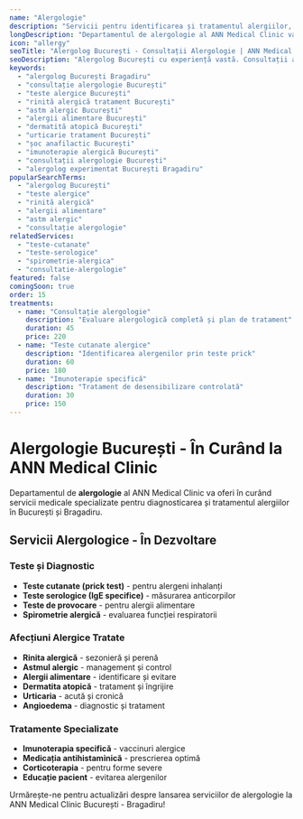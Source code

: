 ```yaml
---
name: "Alergologie"
description: "Servicii pentru identificarea și tratamentul alergiilor, cu teste moderne și soluții terapeutice eficiente"
longDescription: "Departamentul de alergologie al ANN Medical Clinic va oferi servicii medicale specializate pentru diagnosticarea și tratamentul alergiilor în București. Echipa noastră de alergologi experimentați va utiliza teste moderne și tratamente personalizate pentru managementul afecțiunilor alergice."
icon: "allergy"
seoTitle: "Alergolog București - Consultații Alergologie | ANN Medical Clinic"
seoDescription: "Alergolog București cu experiență vastă. Consultații alergologie, teste alergice, tratament astm, rinită alergică. În curând la ANN Medical Clinic Bragadiru."
keywords:
  - "alergolog București Bragadiru"
  - "consultație alergologie București"
  - "teste alergice București"
  - "rinită alergică tratament București"
  - "astm alergic București"
  - "alergii alimentare București"
  - "dermatită atopică București"
  - "urticarie tratament București"
  - "șoc anafilactic București"
  - "imunoterapie alergică București"
  - "consultații alergologie București"
  - "alergolog experimentat București Bragadiru"
popularSearchTerms:
  - "alergolog București"
  - "teste alergice"
  - "rinită alergică"
  - "alergii alimentare"
  - "astm alergic"
  - "consultație alergologie"
relatedServices:
  - "teste-cutanate"
  - "teste-serologice"
  - "spirometrie-alergica"
  - "consultatie-alergologie"
featured: false
comingSoon: true
order: 15
treatments:
  - name: "Consultație alergologie"
    description: "Evaluare alergologică completă și plan de tratament"
    duration: 45
    price: 220
  - name: "Teste cutanate alergice"
    description: "Identificarea alergenilor prin teste prick"
    duration: 60
    price: 180
  - name: "Imunoterapie specifică"
    description: "Tratament de desensibilizare controlată"
    duration: 30
    price: 150
---
```


# Alergologie București - În Curând la ANN Medical Clinic

Departamentul de **alergologie** al ANN Medical Clinic va oferi în curând servicii medicale specializate pentru diagnosticarea și tratamentul alergiilor în București și Bragadiru.

## Servicii Alergologice - În Dezvoltare

### Teste și Diagnostic

- **Teste cutanate (prick test)** - pentru alergeni inhalanți
- **Teste serologice (IgE specifice)** - măsurarea anticorpilor
- **Teste de provocare** - pentru alergii alimentare
- **Spirometrie alergică** - evaluarea funcției respiratorii

### Afecțiuni Alergice Tratate

- **Rinita alergică** - sezonieră și perenă
- **Astmul alergic** - management și control
- **Alergii alimentare** - identificare și evitare
- **Dermatita atopică** - tratament și îngrijire
- **Urticaria** - acută și cronică
- **Angioedema** - diagnostic și tratament

### Tratamente Specializate

- **Imunoterapia specifică** - vaccinuri alergice
- **Medicația antihistaminică** - prescrierea optimă
- **Corticoterapia** - pentru forme severe
- **Educație pacient** - evitarea alergenilor

Urmărește-ne pentru actualizări despre lansarea serviciilor de alergologie la ANN Medical Clinic București - Bragadiru!
